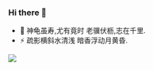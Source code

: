 ### Hi there 👋
- 🌱 神龟虽寿,尤有竟时 老骥伏枥,志在千里.
- ⚡ 疏影横斜水清浅 暗香浮动月黄昏.
<div>
    <a href="[https://leetcode.cn/u/ocean-man-jack/](https://leetcode.cn/u/ocean-man-jack/)" target="_blank"></a>
    <img src="https://leetcard.jacoblin.cool/ocean-man-jack?site=cn&theme=light&ext=activity"></img>
</div>
